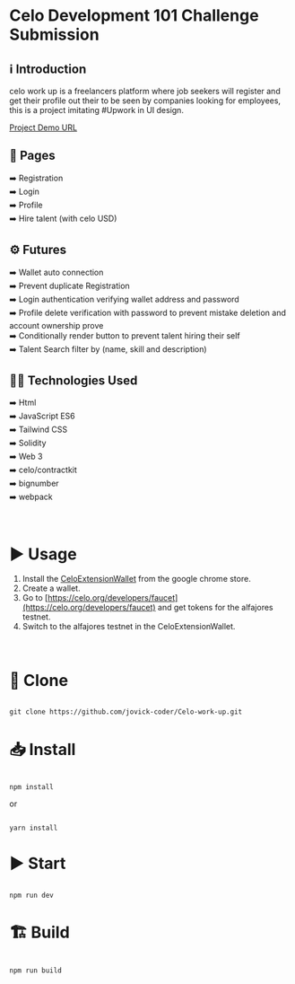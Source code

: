 # Celo Development 101 Challenge Submission

## ℹ️ Introduction

celo work up is a freelancers platform where job seekers will register and get their profile out their to be seen by companies looking for employees, this is a project imitating #Upwork in UI design.

[Project Demo URL](https://celo-work-up.netlify.app)
## 📄 Pages

➡️ Registration <br />
➡️ Login <br />
➡️ Profile <br />
➡️ Hire talent (with celo USD) <br />

## ⚙️ Futures

➡️ Wallet auto connection <br />
➡️ Prevent duplicate Registration <br />
➡️ Login authentication verifying wallet address and password <br />
➡️ Profile delete verification with password to prevent mistake deletion and account ownership prove <br />
➡️ Conditionally render button to prevent talent hiring their self <br />
➡️ Talent Search filter by (name, skill and description) <br />

## 👨‍💻 Technologies Used

➡️ Html <br />
➡️ JavaScript ES6 <br />
➡️ Tailwind CSS <br />
➡️ Solidity <br />
➡️ Web 3 <br />
➡️ celo/contractkit <br />
➡️ bignumber <br />
➡️ webpack <br />

<br />

# ▶️ Usage

1. Install the [CeloExtensionWallet](https://chrome.google.com/webstore/detail/celoextensionwallet/kkilomkmpmkbdnfelcpgckmpcaemjcdh?hl=en) from the google chrome store.
2. Create a wallet.
3. Go to [https://celo.org/developers/faucet](https://celo.org/developers/faucet) and get tokens for the alfajores testnet.
4. Switch to the alfajores testnet in the CeloExtensionWallet.

<br/>

# 📑 Clone

```

git clone https://github.com/jovick-coder/Celo-work-up.git

```

# 📥 Install

```

npm install

```

or

```

yarn install

```

# ▶️ Start

```

npm run dev

```

# 🏗️ Build

```

npm run build

```
